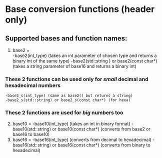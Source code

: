 # Base conversion functions (header only)
## Supported bases and function names:
1. base2 =  
   -base2(int_type) (takes an int parameter of chosen type and returns a binary int of the same type)
   -base2(std::string ) or base2(const char*) (takes a string parameter of base16 and returns a binary int)

### **These 2 functions can be used only for _small_ decimal and hexadecimal numbers**

    -base2_s(int_type) (same as base2() but returns a string)
    -base2_s(std::string) or base2_s(const char*) (for hexa)

### **These 2 functions are used for _big_ numbers too**

2. base10 =
   -base10(int_type) (takes an int in binary format)
   -base10(std::string) or base10(const char*) (converts from base2 or base16 to base10)
3. base16 = 
   -base16(int_type) (converts from decimal to hexadecimal)
   -base16(std::string) or base16(const char*) (converts from binary to hexadecimal)

